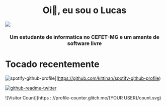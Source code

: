 <h1 align="center">Oi👋, eu sou o Lucas</h1>
<img aling="center" src="https://encrypted-tbn0.gstatic.com/images?q=tbn:ANd9GcS21SrhYL08GZILeiMt-mqZEBb8cNODynKbBGnm1lbOdg&s">
<h3 align="center">Um estudante de informatica no CEFET-MG e um amante de software livre</h3>

# Tocado recentemente
![spotify-github-profile](https://spotify-github-profile.vercel.app/api/view?uid=31g5bunqkgkvrnuw4tgm2o73pqfm&cover_image=true&theme=karaoke&show_offline=false&background_color=121212&interchange=false)](https://github.com/kittinan/spotify-github-profile)

[![github-readme-twitter](https://github-readme-twitter.gazf.vercel.app/api?id=lucasggrama)](https://github.com/gazf/github-readme-twitter)

![Visitor Count](https : //profile-counter.glitch.me/{YOUR USER}/count.svg)
